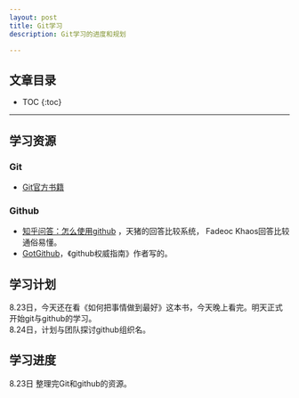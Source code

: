 ```yaml
---
layout: post
title: Git学习
description: Git学习的进度和规划

---
```

## 文章目录

* TOC
{:toc}

---

## 学习资源

### Git

- [Git官方书籍](http://git-scm.com/book/zh/v2)

### Github

- [知乎问答：怎么使用github](http://www.zhihu.com/question/20070065) ，天猪的回答比较系统， Fadeoc Khaos回答比较通俗易懂。  
- [GotGithub](http://www.worldhello.net/gotgithub/)，《github权威指南》作者写的。  

## 学习计划

8.23日，今天还在看《如何把事情做到最好》这本书，今天晚上看完。明天正式开始git与github的学习。  
8.24日，计划与团队探讨github组织名。  

## 学习进度

8.23日 整理完Git和github的资源。




